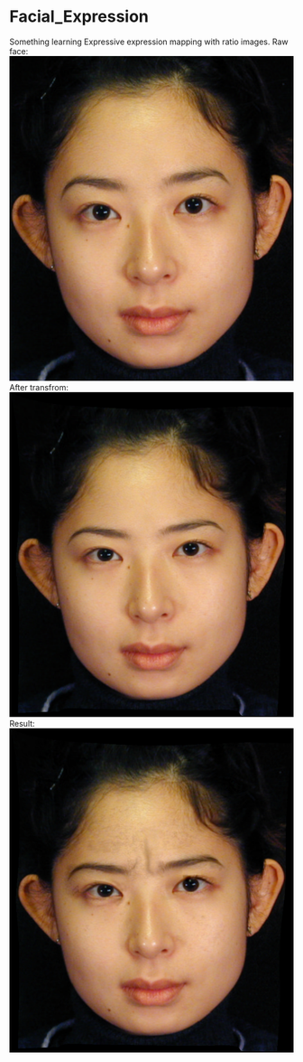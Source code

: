 # Facial_Expression
Something learning Expressive  expression  mapping  with  ratio  images.
Raw face:
![raw face](https://github.com/ZFhuang/Facial_Expression/blob/master/faces/01.PNG)
After transfrom:
![middle face](https://github.com/ZFhuang/Facial_Expression/blob/master/faces/04.png)
Result:
![result face](https://github.com/ZFhuang/Facial_Expression/blob/master/faces/06.png)
